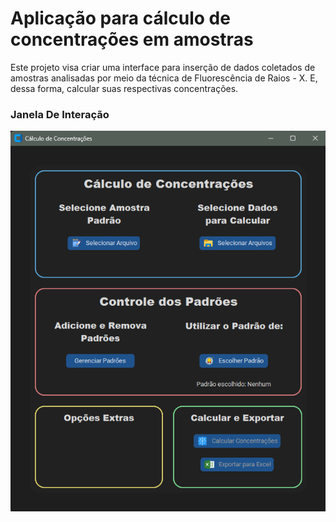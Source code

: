# **Aplicação para cálculo de concentrações em amostras**

Este projeto visa criar uma interface para inserção de dados coletados de amostras analisadas por meio da técnica de Fluorescência de Raios - X. E, dessa forma, calcular suas respectivas concentrações.

### **Janela De Interação**
![](imagens/imagem.png)
